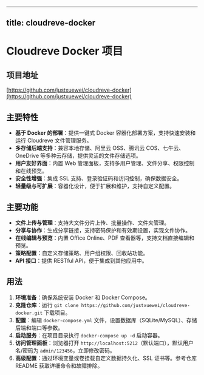 
---
title: cloudreve-docker
---

# Cloudreve Docker 项目

## 项目地址
[https://github.com/justxuewei/cloudreve-docker](https://github.com/justxuewei/cloudreve-docker)

## 主要特性
- **基于 Docker 的部署**：提供一键式 Docker 容器化部署方案，支持快速安装和运行 Cloudreve 文件管理服务。
- **多存储后端支持**：兼容本地存储、阿里云 OSS、腾讯云 COS、七牛云、OneDrive 等多种云存储，提供灵活的文件存储选项。
- **用户友好界面**：内置 Web 管理面板，支持多用户管理、文件分享、权限控制和在线预览。
- **安全性增强**：集成 SSL 支持、登录验证码和访问控制，确保数据安全。
- **轻量级与可扩展**：容器化设计，便于扩展和维护，支持自定义配置。

## 主要功能
- **文件上传与管理**：支持大文件分片上传、批量操作、文件夹管理。
- **分享与协作**：生成分享链接，支持密码保护和有效期设置，实现文件协作。
- **在线编辑与预览**：内置 Office Online、PDF 查看器等，支持文档直接编辑和预览。
- **策略配置**：自定义存储策略、用户组权限、回收站功能。
- **API 接口**：提供 RESTful API，便于集成到其他应用中。

## 用法
1. **环境准备**：确保系统安装 Docker 和 Docker Compose。
2. **克隆仓库**：运行 `git clone https://github.com/justxuewei/cloudreve-docker.git` 下载项目。
3. **配置**：编辑 `docker-compose.yml` 文件，设置数据库（SQLite/MySQL）、存储后端和端口等参数。
4. **启动服务**：在项目目录执行 `docker-compose up -d` 启动容器。
5. **访问管理面板**：浏览器打开 `http://localhost:5212`（默认端口），默认用户名/密码为 `admin/123456`，立即修改密码。
6. **高级配置**：通过环境变量或卷挂载自定义数据持久化、SSL 证书等。参考仓库 README 获取详细命令和故障排除。